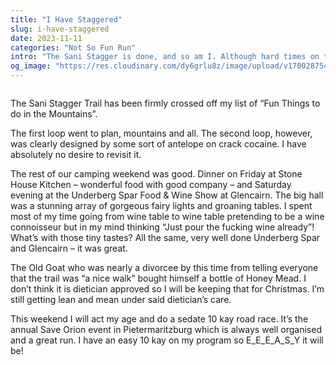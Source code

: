 ```yaml
---
title: "I Have Staggered"
slug: i-have-staggered
date: 2023-11-11
categories: "Not So Fun Run"
intro: "The Sani Stagger is done, and so am I. Although hard times on the mountain also meant good times on the weekend. And the Old Goat toys with death."
og_image: "https://res.cloudinary.com/dy6grlu8z/image/upload/v1700287549/iegnbon1ybcce6ykvrja.jpg"
---
```


<img src="https://res.cloudinary.com/dy6grlu8z/image/upload/v1700287544/h1ndakma67olbjz844j7.jpg" alt="">

The Sani Stagger Trail has been firmly crossed off my list of “Fun Things to do in the Mountains”.

The first loop went to plan, mountains and all. The second loop, however, was clearly designed by some sort of antelope on crack cocaine. I have absolutely no desire to revisit it.

The rest of our camping weekend was good. Dinner on Friday at Stone House Kitchen – wonderful food with good company – and Saturday evening at the Underberg Spar Food & Wine Show at Glencairn. The big hall was a stunning array of gorgeous fairy lights and groaning tables. I spent most of my time going from wine table to wine table pretending to be a wine connoisseur but in my mind thinking “Just pour the fucking wine already”! What’s with those tiny tastes? All the same, very well done Underberg Spar and Glencairn – it was great.

The Old Goat who was nearly a divorcee by this time from telling everyone that the trail was “a nice walk” bought himself a bottle of Honey Mead. I don’t think it is dietician approved so I will be keeping that for Christmas. I’m still getting lean and mean under said dietician’s care.

This weekend I will act my age and do a sedate 10 kay road race. It’s the annual Save Orion event in Pietermaritzburg which is always well organised and a great run. I have an easy 10 kay on my program so E_E_E_A_S_Y it will be!
